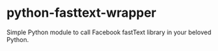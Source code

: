 # python-fasttext-wrapper
Simple Python module to call Facebook fastText library in your beloved Python.

